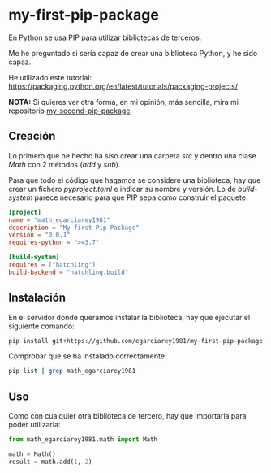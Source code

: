 # my-first-pip-package

En Python se usa PIP para utilizar bibliotecas de terceros.

Me he preguntado si sería capaz de crear una biblioteca Python, y he sido capaz.

He utilizado este tutorial: https://packaging.python.org/en/latest/tutorials/packaging-projects/

**NOTA:** Si quieres ver otra forma, en mi opinión, más sencilla, mira mi repositorio [my-second-pip-package](https://github.com/egarciarey1981/my-second-pip-package).

## Creación

Lo primero que he hecho ha siso crear una carpeta *src* y dentro una clase *Math* con 2 métodos (*add* y *sub*).

Para que todo el código que hagamos se considere una biblioteca, hay que crear un fichero *pyproject.toml* e indicar su nombre y versión. Lo de *build-system* parece necesario para que PIP sepa como construir el paquete.

```toml
[project]
name = "math_egarciarey1981"
description = "My first Pip Package"
version = "0.0.1"
requires-python = ">=3.7"

[build-system]
requires = ["hatchling"]
build-backend = "hatchling.build"
```



## Instalación

En el servidor donde queramos instalar la biblioteca, hay que ejecutar el siguiente comando:

```bash
pip install git+https://github.com/egarciarey1981/my-first-pip-package
```

Comprobar que se ha instalado correctamente:

```bash
pip list | grep math_egarciarey1981
```

## Uso

Como con cualquier otra biblioteca de tercero, hay que importarla para poder utilizarla:

```python
from math_egarciarey1981.math import Math

math = Math()
result = math.add(1, 2)
```
